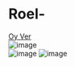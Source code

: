# Roel-
 [Oy Ver](https://top.gg/bot/927341915169521675/vote)
<br>
![image](https://user-images.githubusercontent.com/74924310/192595161-7658362d-9fa1-4990-bdf8-b3c9d98b6dba.png)
<br>
![image](https://user-images.githubusercontent.com/74924310/192595190-38e98ef2-f0ae-4188-a185-98bf53a068a4.png)
![image](https://user-images.githubusercontent.com/74924310/200872740-d23ebf97-9f22-4b1b-87e1-0a5face8af9c.png)
